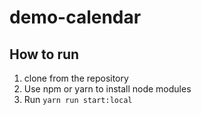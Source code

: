 # demo-calendar

## How to run 
1. clone from the repository
2. Use npm or yarn to install node modules
3. Run `yarn run start:local`
